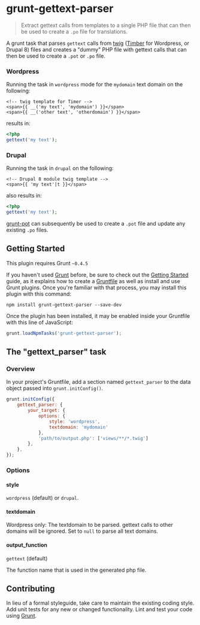 # grunt-gettext-parser

> Extract gettext calls from templates to a single PHP file that can then be used to create a `.po` file for translations.

A grunt task that parses `gettext` calls from [twig](http://twig.sensiolabs.org/) ([Timber](http://upstatement.com/timber/) for Wordpress, or Drupal 8) files and creates a "dummy" PHP file with gettext calls that can then be used to create a `.pot` or `.po` file.

### Wordpress

Running the task in `wordpress` mode for the `mydomain` text domain on the following:

```markup
<!-- twig template for Timer -->
<span>{{ __('my text', 'mydomain') }}</span>
<span>{{ __('other text', 'otherdomain') }}</span>
```

results in:

```php
<?php
gettext('my text');
```

### Drupal

Running the task in `drupal` on the following:

```markup
<!-- Drupal 8 module twig template -->
<span>{{ 'my text'|t }}</span>
```

also results in:

```php
<?php
gettext('my text');
```

[grunt-pot](https://www.npmjs.com/package/grunt-pot) can subsequently be used to create a `.pot` file and update any existing `.po` files.

## Getting Started
This plugin requires Grunt `~0.4.5`

If you haven't used [Grunt](http://gruntjs.com/) before, be sure to check out the [Getting Started](http://gruntjs.com/getting-started) guide, as it explains how to create a [Gruntfile](http://gruntjs.com/sample-gruntfile) as well as install and use Grunt plugins. Once you're familiar with that process, you may install this plugin with this command:

```shell
npm install grunt-gettext-parser --save-dev
```

Once the plugin has been installed, it may be enabled inside your Gruntfile with this line of JavaScript:

```js
grunt.loadNpmTasks('grunt-gettext-parser');
```

## The "gettext_parser" task

### Overview
In your project's Gruntfile, add a section named `gettext_parser` to the data object passed into `grunt.initConfig()`.

```js
grunt.initConfig({
    gettext_parser: {
        your_target: {
            options: {
                style: 'wordpress',
                textdomain: 'mydomain'
            },
            'path/to/output.php': ['views/**/*.twig']
        },
    },
});
```

### Options

#### style

`wordpress` (default) or `drupal`.

#### textdomain

Wordpress only: The textdomain to be parsed. gettext calls to other domains will be ignored. Set to `null` to parse all text domains.

#### output_function

`gettext` (default)

The function name that is used in the generated php file.

## Contributing
In lieu of a formal styleguide, take care to maintain the existing coding style. Add unit tests for any new or changed functionality. Lint and test your code using [Grunt](http://gruntjs.com/).
